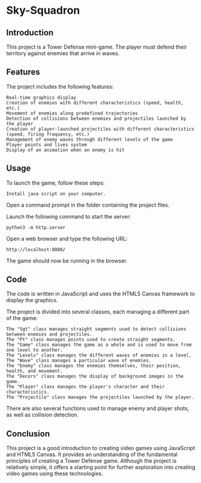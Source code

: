 # Sky-Squadron

## Introduction

This project is a Tower Defense mini-game. The player must defend their territory against enemies that arrive in waves.

## Features

The project includes the following features:



    Real-time graphics display
    Creation of enemies with different characteristics (speed, health, etc.)
    Movement of enemies along predefined trajectories
    Detection of collisions between enemies and projectiles launched by the player
    Creation of player-launched projectiles with different characteristics (speed, firing frequency, etc.)
    Management of enemy waves through different levels of the game
    Player points and lives system
    Display of an animation when an enemy is hit

## Usage

To launch the game, follow these steps:

    Install java script on your computer.

  Open a command prompt in the folder containing the project files.

  Launch the following command to start the server:

    python3 -m http.server

  Open a web browser and type the following URL:

    http://localhost:8080/

The game should now be running in the browser.

## Code

The code is written in JavaScript and uses the HTML5 Canvas framework to display the graphics.

The project is divided into several classes, each managing a different part of the game:


    The "Sgt" class manages straight segments used to detect collisions between enemies and projectiles.
    The "Pt" class manages points used to create straight segments.
    The "Game" class manages the game as a whole and is used to move from one level to another.
    The "Levels" class manages the different waves of enemies in a level.
    The "Wave" class manages a particular wave of enemies.
    The "Enemy" class manages the enemies themselves, their position, health, and movement.
    The "Decors" class manages the display of background images in the game.
    The "Player" class manages the player's character and their characteristics.
    The "Projectile" class manages the projectiles launched by the player.
There are also several functions used to manage enemy and player shots, as well as collision detection.

## Conclusion

This project is a good introduction to creating video games using JavaScript and HTML5 Canvas. It provides an understanding of the fundamental principles of creating a Tower Defense game. Although the project is relatively simple, it offers a starting point for further exploration into creating video games using these technologies.
